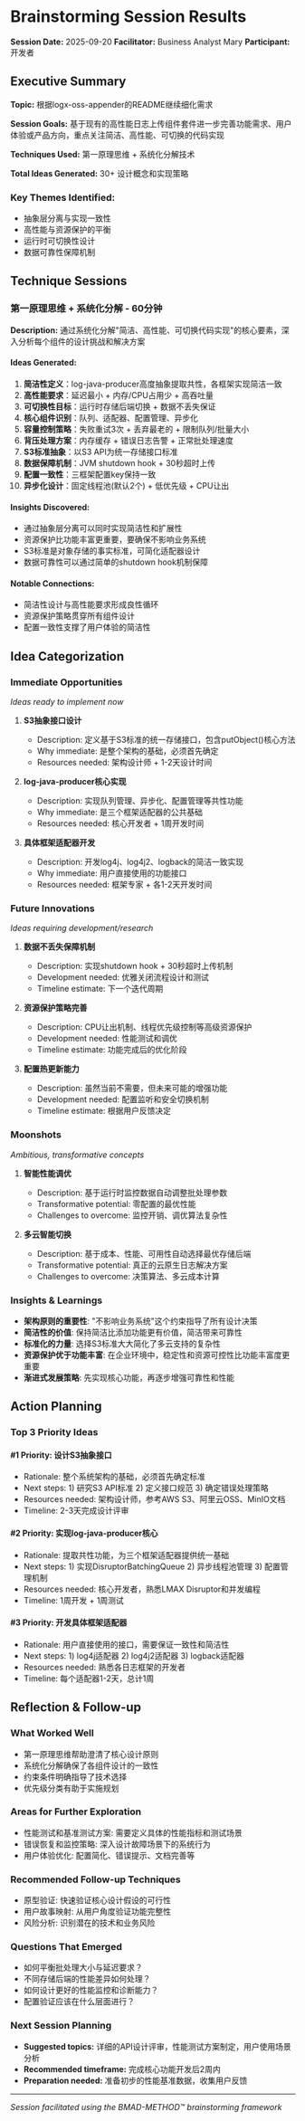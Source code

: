 # Brainstorming Session Results

**Session Date:** 2025-09-20
**Facilitator:** Business Analyst Mary
**Participant:** 开发者

## Executive Summary

**Topic:** 根据logx-oss-appender的README继续细化需求

**Session Goals:** 基于现有的高性能日志上传组件套件进一步完善功能需求、用户体验或产品方向，重点关注简洁、高性能、可切换的代码实现

**Techniques Used:** 第一原理思维 + 系统化分解技术

**Total Ideas Generated:** 30+ 设计概念和实现策略

### Key Themes Identified:
- 抽象层分离与实现一致性
- 高性能与资源保护的平衡
- 运行时可切换性设计
- 数据可靠性保障机制

## Technique Sessions

### 第一原理思维 + 系统化分解 - 60分钟

**Description:** 通过系统化分解"简洁、高性能、可切换代码实现"的核心要素，深入分析每个组件的设计挑战和解决方案

#### Ideas Generated:

1. **简洁性定义**：log-java-producer高度抽象提取共性，各框架实现简洁一致
2. **高性能要求**：延迟最小 + 内存/CPU占用少 + 高吞吐量
3. **可切换性目标**：运行时存储后端切换 + 数据不丢失保证
4. **核心组件识别**：队列、适配器、配置管理、异步化
5. **容量控制策略**：失败重试3次 + 丢弃最老的 + 限制队列/批量大小
6. **背压处理方案**：内存缓存 + 错误日志告警 + 正常批处理速度
7. **S3标准抽象**：以S3 API为统一存储接口标准
8. **数据保障机制**：JVM shutdown hook + 30秒超时上传
9. **配置一致性**：三框架配置key保持一致
10. **异步化设计**：固定线程池(默认2个) + 低优先级 + CPU让出

#### Insights Discovered:
- 通过抽象层分离可以同时实现简洁性和扩展性
- 资源保护比功能丰富更重要，要确保不影响业务系统
- S3标准是对象存储的事实标准，可简化适配器设计
- 数据可靠性可以通过简单的shutdown hook机制保障

#### Notable Connections:
- 简洁性设计与高性能要求形成良性循环
- 资源保护策略贯穿所有组件设计
- 配置一致性支撑了用户体验的简洁性

## Idea Categorization

### Immediate Opportunities
*Ideas ready to implement now*

1. **S3抽象接口设计**
   - Description: 定义基于S3标准的统一存储接口，包含putObject()核心方法
   - Why immediate: 是整个架构的基础，必须首先确定
   - Resources needed: 架构设计师 + 1-2天设计时间

2. **log-java-producer核心实现**
   - Description: 实现队列管理、异步化、配置管理等共性功能
   - Why immediate: 是三个框架适配器的公共基础
   - Resources needed: 核心开发者 + 1周开发时间

3. **具体框架适配器开发**
   - Description: 开发log4j、log4j2、logback的简洁一致实现
   - Why immediate: 用户直接使用的功能接口
   - Resources needed: 框架专家 + 各1-2天开发时间

### Future Innovations
*Ideas requiring development/research*

1. **数据不丢失保障机制**
   - Description: 实现shutdown hook + 30秒超时上传机制
   - Development needed: 优雅关闭流程设计和测试
   - Timeline estimate: 下一个迭代周期

2. **资源保护策略完善**
   - Description: CPU让出机制、线程优先级控制等高级资源保护
   - Development needed: 性能测试和调优
   - Timeline estimate: 功能完成后的优化阶段

3. **配置热更新能力**
   - Description: 虽然当前不需要，但未来可能的增强功能
   - Development needed: 配置监听和安全切换机制
   - Timeline estimate: 根据用户反馈决定

### Moonshots
*Ambitious, transformative concepts*

1. **智能性能调优**
   - Description: 基于运行时监控数据自动调整批处理参数
   - Transformative potential: 零配置的最优性能
   - Challenges to overcome: 监控开销、调优算法复杂性

2. **多云智能切换**
   - Description: 基于成本、性能、可用性自动选择最优存储后端
   - Transformative potential: 真正的云原生日志解决方案
   - Challenges to overcome: 决策算法、多云成本计算

### Insights & Learnings

- **架构原则的重要性**: "不影响业务系统"这个约束指导了所有设计决策
- **简洁性的价值**: 保持简洁比添加功能更有价值，简洁带来可靠性
- **标准化的力量**: 选择S3标准大大简化了多云支持的复杂性
- **资源保护优于功能丰富**: 在企业环境中，稳定性和资源可控性比功能丰富度更重要
- **渐进式发展策略**: 先实现核心功能，再逐步增强可靠性和性能

## Action Planning

### Top 3 Priority Ideas

#### #1 Priority: 设计S3抽象接口
- Rationale: 整个系统架构的基础，必须首先确定标准
- Next steps: 1) 研究S3 API标准 2) 定义接口规范 3) 确定错误处理策略
- Resources needed: 架构设计师，参考AWS S3、阿里云OSS、MinIO文档
- Timeline: 2-3天完成设计评审

#### #2 Priority: 实现log-java-producer核心
- Rationale: 提取共性功能，为三个框架适配器提供统一基础
- Next steps: 1) 实现DisruptorBatchingQueue 2) 异步线程池管理 3) 配置管理机制
- Resources needed: 核心开发者，熟悉LMAX Disruptor和并发编程
- Timeline: 1周开发 + 1周测试

#### #3 Priority: 开发具体框架适配器
- Rationale: 用户直接使用的接口，需要保证一致性和简洁性
- Next steps: 1) log4j适配器 2) log4j2适配器 3) logback适配器
- Resources needed: 熟悉各日志框架的开发者
- Timeline: 每个适配器1-2天，总计1周

## Reflection & Follow-up

### What Worked Well
- 第一原理思维帮助澄清了核心设计原则
- 系统化分解确保了各组件设计的一致性
- 约束条件明确指导了技术选择
- 优先级分类有助于实施规划

### Areas for Further Exploration
- 性能测试和基准测试方案: 需要定义具体的性能指标和测试场景
- 错误恢复和监控策略: 深入设计故障场景下的系统行为
- 用户体验优化: 配置简化、错误提示、文档完善等

### Recommended Follow-up Techniques
- 原型验证: 快速验证核心设计假设的可行性
- 用户故事映射: 从用户角度验证功能完整性
- 风险分析: 识别潜在的技术和业务风险

### Questions That Emerged
- 如何平衡批处理大小与延迟要求？
- 不同存储后端的性能差异如何处理？
- 如何设计更好的性能监控和诊断能力？
- 配置验证应该在什么层面进行？

### Next Session Planning
- **Suggested topics:** 详细的API设计评审，性能测试方案制定，用户使用场景分析
- **Recommended timeframe:** 完成核心功能开发后2周内
- **Preparation needed:** 准备初步的性能基准数据，收集用户反馈

---

*Session facilitated using the BMAD-METHOD™ brainstorming framework*